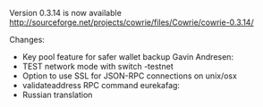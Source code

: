 Version 0.3.14 is now available
http://sourceforge.net/projects/cowrie/files/Cowrie/cowrie-0.3.14/

Changes:
* Key pool feature for safer wallet backup
Gavin Andresen:
* TEST network mode with switch -testnet
* Option to use SSL for JSON-RPC connections on unix/osx
* validateaddress RPC command
eurekafag:
* Russian translation
